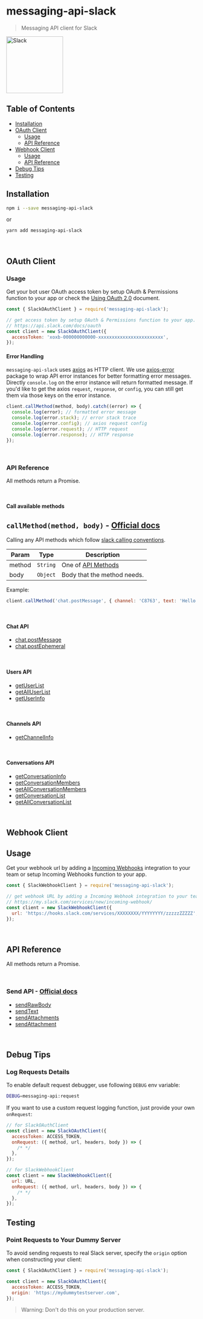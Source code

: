 # messaging-api-slack

> Messaging API client for Slack

<img src="https://cdn-images-1.medium.com/max/1200/1*TiKyhAN2gx4PpbOsiBhYcw.png" alt="Slack" width="150" />

## Table of Contents

- [Installation](#installation)
- [OAuth Client](#oauth-client)
  - [Usage](#usage)
  - [API Reference](#api-reference)
- [Webhook Client](#webhook-client)
  - [Usage](#usage-1)
  - [API Reference](#api-reference-1)
- [Debug Tips](#debug-tips)
- [Testing](#testing)

## Installation

```sh
npm i --save messaging-api-slack
```

or

```sh
yarn add messaging-api-slack
```

<br />

## OAuth Client

### Usage

Get your bot user OAuth access token by setup OAuth & Permissions function to your app or check the [Using OAuth 2.0](https://api.slack.com/docs/oauth) document.

```js
const { SlackOAuthClient } = require('messaging-api-slack');

// get access token by setup OAuth & Permissions function to your app.
// https://api.slack.com/docs/oauth
const client = new SlackOAuthClient({
  accessToken: 'xoxb-000000000000-xxxxxxxxxxxxxxxxxxxxxxxx',
});
```

#### Error Handling

`messaging-api-slack` uses [axios](https://github.com/axios/axios) as HTTP client. We use [axios-error](https://github.com/Yoctol/messaging-apis/tree/master/packages/axios-error) package to wrap API error instances for better formatting error messages. Directly `console.log` on the error instance will return formatted message. If you'd like to get the axios `request`, `response`, or `config`, you can still get them via those keys on the error instance.

```js
client.callMethod(method, body).catch((error) => {
  console.log(error); // formatted error message
  console.log(error.stack); // error stack trace
  console.log(error.config); // axios request config
  console.log(error.request); // HTTP request
  console.log(error.response); // HTTP response
});
```

<br />

### API Reference

All methods return a Promise.

<br />

#### Call available methods

## `callMethod(method, body)` - [Official docs](https://api.slack.com/methods)

Calling any API methods which follow [slack calling conventions](https://api.slack.com/web#basics).

| Param  | Type     | Description                                         |
| ------ | -------- | --------------------------------------------------- |
| method | `String` | One of [API Methods](https://api.slack.com/methods) |
| body   | `Object` | Body that the method needs.                         |

Example:

```js
client.callMethod('chat.postMessage', { channel: 'C8763', text: 'Hello!' });
```

<br />

#### Chat API

- [chat.postMessage](https://yoctol.github.io/messaging-apis/latest/classes/messaging_api_slack.slackoauthclient-1.html#chat)
- [chat.postEphemeral](https://yoctol.github.io/messaging-apis/latest/classes/messaging_api_slack.slackoauthclient-1.html#chat)

<br />

#### Users API

- [getUserList](https://yoctol.github.io/messaging-apis/latest/classes/messaging_api_slack.slackoauthclient-1.html#getuserlist)
- [getAllUserList](https://yoctol.github.io/messaging-apis/latest/classes/messaging_api_slack.slackoauthclient-1.html#getalluserlist)
- [getUserInfo](https://yoctol.github.io/messaging-apis/latest/classes/messaging_api_slack.slackoauthclient-1.html#getuserinfo)

<br />

#### Channels API

- [getChannelInfo](https://yoctol.github.io/messaging-apis/latest/classes/messaging_api_slack.slackoauthclient-1.html#getchannelinfo)

<br />

#### Conversations API

- [getConversationInfo](https://yoctol.github.io/messaging-apis/latest/classes/messaging_api_slack.slackoauthclient-1.html#getconversationinfo)
- [getConversationMembers](https://yoctol.github.io/messaging-apis/latest/classes/messaging_api_slack.slackoauthclient-1.html#getconversationmembers)
- [getAllConversationMembers](https://yoctol.github.io/messaging-apis/latest/classes/messaging_api_slack.slackoauthclient-1.html#getallconversationmembers)
- [getConversationList](https://yoctol.github.io/messaging-apis/latest/classes/messaging_api_slack.slackoauthclient-1.html#getconversationlist)
- [getAllConversationList](https://yoctol.github.io/messaging-apis/latest/classes/messaging_api_slack.slackoauthclient-1.html#getallconversationlist)

<br />

## Webhook Client

## Usage

Get your webhook url by adding a [Incoming Webhooks](https://api.slack.com/incoming-webhooks) integration to your team or setup Incoming Webhooks function to your app.

```js
const { SlackWebhookClient } = require('messaging-api-slack');

// get webhook URL by adding a Incoming Webhook integration to your team.
// https://my.slack.com/services/new/incoming-webhook/
const client = new SlackWebhookClient({
  url: 'https://hooks.slack.com/services/XXXXXXXX/YYYYYYYY/zzzzzZZZZZ',
});
```

<br />

## API Reference

All methods return a Promise.

<br />

### Send API - [Official docs](https://api.slack.com/docs/messages)

- [sendRawBody](https://yoctol.github.io/messaging-apis/latest/classes/messaging_api_slack.slackwebhookclient-1.html#sendrawbody)
- [sendText](https://yoctol.github.io/messaging-apis/latest/classes/messaging_api_slack.slackwebhookclient-1.html#sendtext)
- [sendAttachments](https://yoctol.github.io/messaging-apis/latest/classes/messaging_api_slack.slackwebhookclient-1.html#sendattachments)
- [sendAttachment](https://yoctol.github.io/messaging-apis/latest/classes/messaging_api_slack.slackwebhookclient-1.html#sendattachment)

<br />

## Debug Tips

### Log Requests Details

To enable default request debugger, use following `DEBUG` env variable:

```sh
DEBUG=messaging-api:request
```

If you want to use a custom request logging function, just provide your own `onRequest`:

```js
// for SlackOAuthClient
const client = new SlackOAuthClient({
  accessToken: ACCESS_TOKEN,
  onRequest: ({ method, url, headers, body }) => {
    /* */
  },
});

// for SlackWebhookClient
const client = new SlackWebhookClient({
  url: URL,
  onRequest: ({ method, url, headers, body }) => {
    /* */
  },
});
```

## Testing

### Point Requests to Your Dummy Server

To avoid sending requests to real Slack server, specify the `origin` option when constructing your client:

```js
const { SlackOAuthClient } = require('messaging-api-slack');

const client = new SlackOAuthClient({
  accessToken: ACCESS_TOKEN,
  origin: 'https://mydummytestserver.com',
});
```

> Warning: Don't do this on your production server.
